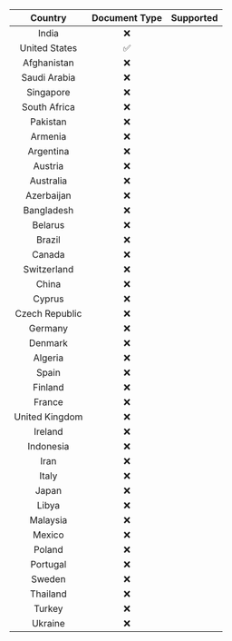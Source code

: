| Country | Document Type | Supported |
| :---: | :---: | :---: |
| India | ❌ |
| United States | ✅ |
| Afghanistan | ❌ |
| Saudi Arabia | ❌ |
| Singapore | ❌ |
| South Africa | ❌ |
| Pakistan | ❌ |
| Armenia | ❌ |
| Argentina | ❌ |
| Austria | ❌ |
| Australia | ❌ |
| Azerbaijan | ❌ |
| Bangladesh | ❌ |
| Belarus | ❌ |
| Brazil | ❌ |
| Canada | ❌ |
| Switzerland | ❌ |
| China | ❌ |
| Cyprus | ❌ |
| Czech Republic | ❌ |
| Germany | ❌ |
| Denmark | ❌ |
| Algeria | ❌ |
| Spain | ❌ |
| Finland | ❌ |
| France | ❌ |
| United Kingdom | ❌ |
| Ireland | ❌ |
| Indonesia | ❌ |
| Iran | ❌ |
| Italy | ❌ |
| Japan | ❌ |
| Libya | ❌ |
| Malaysia | ❌ |
| Mexico | ❌ |
| Poland | ❌ |
| Portugal | ❌ |
| Sweden | ❌ |
| Thailand | ❌ |
| Turkey | ❌ |
| Ukraine | ❌ |

